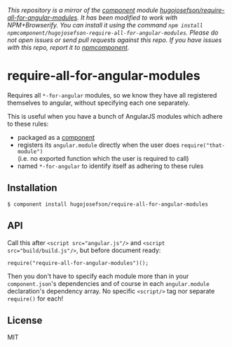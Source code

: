 *This repository is a mirror of the [component](http://component.io) module [hugojosefson/require-all-for-angular-modules](http://github.com/hugojosefson/require-all-for-angular-modules). It has been modified to work with NPM+Browserify. You can install it using the command `npm install npmcomponent/hugojosefson-require-all-for-angular-modules`. Please do not open issues or send pull requests against this repo. If you have issues with this repo, report it to [npmcomponent](https://github.com/airportyh/npmcomponent).*

# require-all-for-angular-modules

  Requires all `*-for-angular` modules, so we know they have all registered themselves to angular, without specifying each one separately.

  This is useful when you have a bunch of AngularJS modules which adhere to these rules:

  * packaged as a [component](https://github.com/component/component)
  * registers its `angular.module` directly when the user does `require("that-module")`<br/>
    (i.e. no exported function which the user is required to call)
  * named `*-for-angular` to identify itself as adhering to these rules

## Installation

    $ component install hugojosefson/require-all-for-angular-modules

## API

  Call this after `<script src="angular.js"/>` and `<script src="build/build.js"/>`, but before document ready:

    require("require-all-for-angular-modules")();

  Then you don't have to specify each module more than in your `component.json`'s dependencies and of course in each `angular.module` declaration's dependency array. No specific `<script/>` tag nor separate `require()` for each!

## License

  MIT
